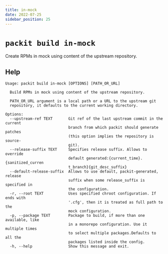 ```yaml
---
title: in-mock
date: 2022-07-25
sidebar_position: 25
---
```


# `packit build in-mock`

Create RPMs in mock using content of the upstream repository.

## Help

    Usage: packit build in-mock [OPTIONS] [PATH_OR_URL]
    
      Build RPMs in mock using content of the upstream repository.
    
      PATH_OR_URL argument is a local path or a URL to the upstream git
      repository, it defaults to the current working directory.
    
    Options:
      --upstream-ref TEXT       Git ref of the last upstream commit in the current
                                branch from which packit should generate patches
                                (this option implies the repository is source-
                                git).
      --release-suffix TEXT     Specifies release suffix. Allows to override
                                default generated:{current_time}.{sanitized_curren
                                t_branch}{git_desc_suffix}
      --default-release-suffix  Allows to use default, packit-generated, release
                                suffix when some release_suffix is specified in
                                the configuration.
      -r, --root TEXT           Uses specified chroot configuration. If ends with
                                '.cfg', then it is treated as full path to the
                                mock configuration.
      -p, --package TEXT        Package to build, if more than one available, like
                                in a monorepo configuration. Use it multiple times
                                to select multiple packages.Defaults to all the
                                packages listed inside the config.
      -h, --help                Show this message and exit.
